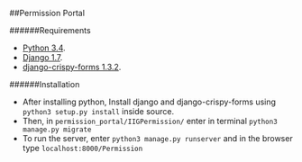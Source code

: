 ##Permission Portal

######Requirements
* [Python 3.4](https://www.python.org/downloads/).
* [Django 1.7](https://pypi.python.org/pypi/Django/1.7).
* [django-crispy-forms 1.3.2](https://pypi.python.org/pypi/django-crispy-forms/1.3.2).

######Installation
* After installing python, Install django and django-crispy-forms using `python3 setup.py install` inside source.
* Then, in `permission_portal/IIGPermission/` enter in terminal `python3 manage.py migrate`
* To run the server, enter `python3 manage.py runserver` and in the browser type `localhost:8000/Permission`

